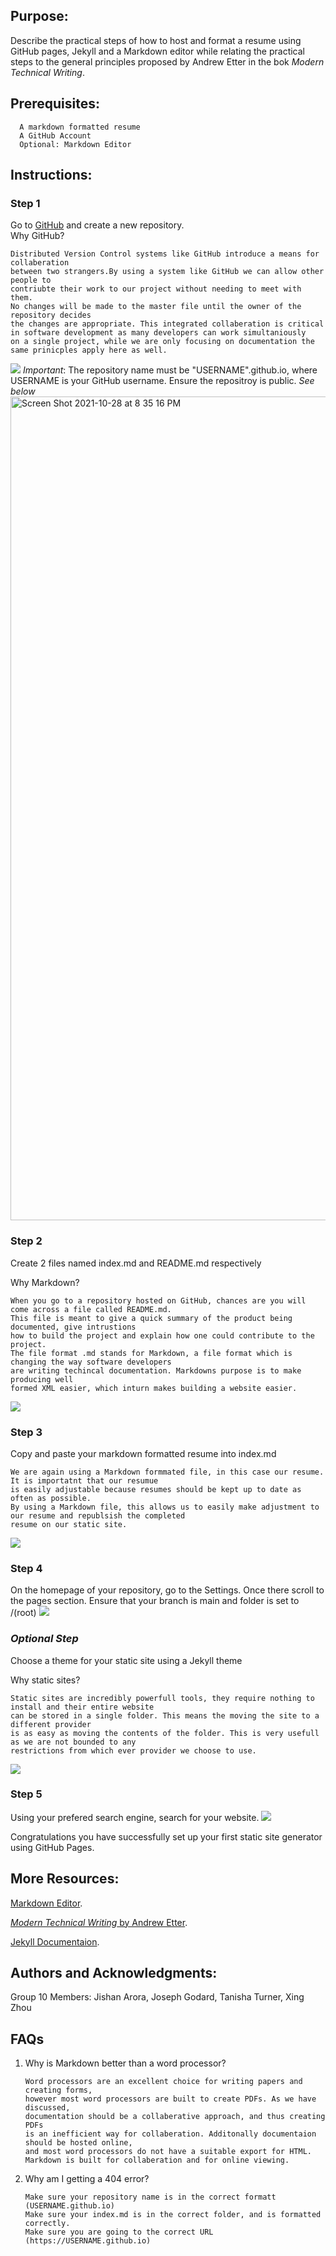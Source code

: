 ## Purpose:
  Describe the practical steps of how to host and format a resume using GitHub pages, Jekyll and a Markdown editor while relating the practical steps to the general principles proposed by Andrew Etter in the bok _Modern Technical Writing_.

## Prerequisites:
      A markdown formatted resume
      A GitHub Account
      Optional: Markdown Editor

## Instructions:

### Step 1
Go to [GitHub](http://recordit.co/J2Jt1TVyHn) and create a new repository.  
Why GitHub? 

    Distributed Version Control systems like GitHub introduce a means for collaberation  
    between two strangers.By using a system like GitHub we can allow other people to   
    contriubte their work to our project without needing to meet with them.   
    No changes will be made to the master file until the owner of the repository decides  
    the changes are appropriate. This integrated collaberation is critical   
    in software development as many developers can work simultaniously   
    on a single project, while we are only focusing on documentation the same prinicples apply here as well. 
    

![](http://g.recordit.co/J2Jt1TVyHn.gif)
*Important*: The repository name must be "USERNAME".github.io, where USERNAME is your GitHub username. Ensure the repositroy is public. 
*See below* <img width="1318" alt="Screen Shot 2021-10-28 at 8 35 16 PM" src="https://user-images.githubusercontent.com/44457817/139358833-31b489a7-905a-4d3c-a60e-6b262d6989a3.png">


### Step 2
Create 2 files named index.md and README.md respectively  

Why Markdown?

    When you go to a repository hosted on GitHub, chances are you will come across a file called README.md.   
    This file is meant to give a quick summary of the product being documented, give intrustions   
    how to build the project and explain how one could contribute to the project.  
    The file format .md stands for Markdown, a file format which is changing the way software developers  
    are writing techincal documentation. Markdowns purpose is to make producing well   
    formed XML easier, which inturn makes building a website easier. 

![](http://g.recordit.co/umVZDFua7I.gif)

### Step 3  
Copy and paste your markdown formatted resume into index.md 


    We are again using a Markdown formmated file, in this case our resume. It is importatnt that our resumue   
    is easily adjustable because resumes should be kept up to date as often as possible. 
    By using a Markdown file, this allows us to easily make adjustment to our resume and republsish the completed   
    resume on our static site. 

![](http://g.recordit.co/U7kFmZAyfk.gif)

  
### Step 4
On the homepage of your repository, go to the Settings. Once there scroll to the pages section. Ensure that your branch is main and folder is set to /(root) ![](http://g.recordit.co/W80gJXXfAK.gif)

### *Optional Step*
Choose a theme for your static site using a Jekyll theme

Why static sites? 

    Static sites are incredibly powerfull tools, they require nothing to install and their entire website  
    can be stored in a single folder. This means the moving the site to a different provider   
    is as easy as moving the contents of the folder. This is very usefull as we are not bounded to any   
    restrictions from which ever provider we choose to use. 
![](https://recordit.co/F3hqQy1FLJ)

### Step 5
Using your prefered search engine, search for your website. ![](http://g.recordit.co/kE9gBwsPbP.gif)

Congratulations you have successfully set up your first static site generator using GitHub Pages. 


## More Resources:
[Markdown Editor](https://www.markdownguide.org/basic-syntax/).

[_Modern Technical Writing_ by Andrew Etter](https://www.amazon.ca/Modern-Technical-Writing-Introduction-Documentation-ebook/dp/B01A2QL9SS).

[Jekyll Documentaion](https://jekyllrb.com/docs/).


## Authors and Acknowledgments:

 Group 10 Members:
 Jishan Arora,
 Joseph Godard,
 Tanisha Turner,
 Xing Zhou

 ## FAQs

 1) Why is Markdown better than a word processor?
 
        Word processors are an excellent choice for writing papers and creating forms,   
        however most word processors are built to create PDFs. As we have discussed,   
        documentation should be a collaberative approach, and thus creating PDFs   
        is an inefficient way for collaberation. Additonally documentaion should be hosted online,  
        and most word processors do not have a suitable export for HTML.   
        Markdown is built for collaberation and for online viewing. 

 2) Why am I getting a 404 error?

        Make sure your repository name is in the correct formatt (USERNAME.github.io)  
        Make sure your index.md is in the correct folder, and is formatted correctly. 
        Make sure you are going to the correct URL (https://USERNAME.github.io) 
